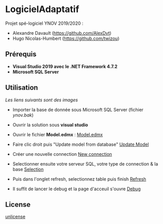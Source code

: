 # LogicielAdaptatif
Projet spé-logiciel YNOV 2019/2020 :
- Alexandre Davault (https://github.com/AlexDvt)
- Hugo Nicolas-Humbert (https://github.com/twizou)

## Prérequis
- **Visual Studio 2019 avec le .NET Framework 4.7.2**
- **Microsoft SQL Server**

## Utilisation
*Les liens suivants sont des images*

- Importer la base de donnée sous Microsoft SQL Server (fichier *ynov.bak*)

- Ouvrir la solution sous **visual studio**

- Ouvrir le fichier **Model.edmx** : 
[Model.edmx](https://prnt.sc/rzvqq9)

- Faire clic droit puis "Update model from database"
[Update Model](https://prnt.sc/rzvtbd)

- Créer une nouvelle connection
[New connection](https://prnt.sc/rzvvgg)

- Selectionner ensuite votre serveur SQL, votre type de connection & la base
[Selection](https://prnt.sc/rzvwks)

- Puis dans l'onglet refresh, selectionnez table puis finish
[Refresh](https://prnt.sc/rzvxwq)

- Il suffit de lancer le debug et la page d'acceuil s'ouvre
[Debug](https://prnt.sc/rzvzvb)


## License
[unlicense](https://choosealicense.com/licenses/unlicense/)
